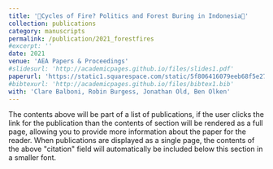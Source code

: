 ```yaml
---
title: 'Cycles of Fire? Politics and Forest Buring in Indonesia'
collection: publications
category: manuscripts
permalink: /publication/2021_forestfires
#excerpt: ''
date: 2021
venue: 'AEA Papers & Proceedings'
#slidesurl: 'http://academicpages.github.io/files/slides1.pdf'
paperurl: 'https://static1.squarespace.com/static/5f806416079eeb68f5e277b1/t/6153a8e13834e25ad6d127b4/1632872674472/Balboni_etal_2021_Cycles-of-Fire-Politics-and-Forest-Burning-in-Indonesia.pdf'
#bibtexurl: 'http://academicpages.github.io/files/bibtex1.bib'
with: 'Clare Balboni, Robin Burgess, Jonathan Old, Ben Olken'
---
```

The contents above will be part of a list of publications, if the user clicks the link for the publication than the contents of section will be rendered as a full page, allowing you to provide more information about the paper for the reader. When publications are displayed as a single page, the contents of the above "citation" field will automatically be included below this section in a smaller font.
